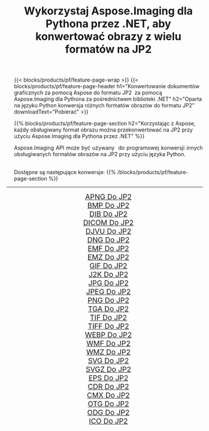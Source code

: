 ﻿---
title: Wykorzystaj Aspose.Imaging dla Pythona przez .NET, aby konwertować obrazy z wielu formatów na JP2 
weight: 3920
url: /pl/python-net/conversion/to/jp2 
lang: pl
langdirlevel: 2
locales: zh-hans,ja,it,ru,de,es,fr,nl,id,lt,pl,pt,vi,tr,ko,zh-hant,ar,hi,th,sv,cs,uk,he
description: Możesz użyć Aspose.Imaging dla Pythona za pośrednictwem biblioteki .NET, aby przekonwertować z różnych formatów na JP2
---

{{< blocks/products/pf/feature-page-wrap >}}
{{< blocks/products/pf/feature-page-header h1="Konwertowanie dokumentów graficznych za pomocą Aspose do formatu JP2  za pomocą Aspose.Imaging dla Pythona za pośrednictwem biblioteki .NET" h2="Oparta na języku Python konwersja różnych formatów obrazów do formatu JP2" downloadText="Pobierać" >}}


{{% blocks/products/pf/feature-page-section  h2="Korzystając z Aspose, każdy obsługiwany format obrazu można przekonwertować na JP2 przy użyciu Aspose.Imaging dla Pythona przez .NET" %}}
<p align=justify>Aspose.Imaging API może być używany  do programowej konwersji innych obsługiwanych formatów obrazów na JP2 przy użyciu języka Python.</p>
<br/>
Dostępne są następujące konwersje:
{{% /blocks/products/pf/feature-page-section %}}
<div class="container-fluid productfamilypage bg-gray">
    <div class="convertypes bg-gray agp-content section">
        <div class="container">
		<hr style="margin-left:-20px;"/>
		<div class="row other-converters" style="gap: 10px;font-size: 19px;text-align:center;">
		    <div class='col-md-2 other-converter remove-lp remove-rp'><a href="/imaging/pl/python-net/conversion/apng-to-jp2" style="padding:15px;">APNG Do JP2</a></div>
<div class='col-md-2 other-converter remove-lp remove-rp'><a href="/imaging/pl/python-net/conversion/bmp-to-jp2" style="padding:15px;">BMP Do JP2</a></div>
<div class='col-md-2 other-converter remove-lp remove-rp'><a href="/imaging/pl/python-net/conversion/dib-to-jp2" style="padding:15px;">DIB Do JP2</a></div>
<div class='col-md-2 other-converter remove-lp remove-rp'><a href="/imaging/pl/python-net/conversion/dicom-to-jp2" style="padding:15px;">DICOM Do JP2</a></div>
<div class='col-md-2 other-converter remove-lp remove-rp'><a href="/imaging/pl/python-net/conversion/djvu-to-jp2" style="padding:15px;">DJVU Do JP2</a></div>
<div class='col-md-2 other-converter remove-lp remove-rp'><a href="/imaging/pl/python-net/conversion/dng-to-jp2" style="padding:15px;">DNG Do JP2</a></div>
<div class='col-md-2 other-converter remove-lp remove-rp'><a href="/imaging/pl/python-net/conversion/emf-to-jp2" style="padding:15px;">EMF Do JP2</a></div>
<div class='col-md-2 other-converter remove-lp remove-rp'><a href="/imaging/pl/python-net/conversion/emz-to-jp2" style="padding:15px;">EMZ Do JP2</a></div>
<div class='col-md-2 other-converter remove-lp remove-rp'><a href="/imaging/pl/python-net/conversion/gif-to-jp2" style="padding:15px;">GIF Do JP2</a></div>
<div class='col-md-2 other-converter remove-lp remove-rp'><a href="/imaging/pl/python-net/conversion/j2k-to-jp2" style="padding:15px;">J2K Do JP2</a></div>
<div class='col-md-2 other-converter remove-lp remove-rp'><a href="/imaging/pl/python-net/conversion/jpg-to-jp2" style="padding:15px;">JPG Do JP2</a></div>
<div class='col-md-2 other-converter remove-lp remove-rp'><a href="/imaging/pl/python-net/conversion/jpeg-to-jp2" style="padding:15px;">JPEG Do JP2</a></div>
<div class='col-md-2 other-converter remove-lp remove-rp'><a href="/imaging/pl/python-net/conversion/png-to-jp2" style="padding:15px;">PNG Do JP2</a></div>
<div class='col-md-2 other-converter remove-lp remove-rp'><a href="/imaging/pl/python-net/conversion/tga-to-jp2" style="padding:15px;">TGA Do JP2</a></div>
<div class='col-md-2 other-converter remove-lp remove-rp'><a href="/imaging/pl/python-net/conversion/tif-to-jp2" style="padding:15px;">TIF Do JP2</a></div>
<div class='col-md-2 other-converter remove-lp remove-rp'><a href="/imaging/pl/python-net/conversion/tiff-to-jp2" style="padding:15px;">TIFF Do JP2</a></div>
<div class='col-md-2 other-converter remove-lp remove-rp'><a href="/imaging/pl/python-net/conversion/webp-to-jp2" style="padding:15px;">WEBP Do JP2</a></div>
<div class='col-md-2 other-converter remove-lp remove-rp'><a href="/imaging/pl/python-net/conversion/wmf-to-jp2" style="padding:15px;">WMF Do JP2</a></div>
<div class='col-md-2 other-converter remove-lp remove-rp'><a href="/imaging/pl/python-net/conversion/wmz-to-jp2" style="padding:15px;">WMZ Do JP2</a></div>
<div class='col-md-2 other-converter remove-lp remove-rp'><a href="/imaging/pl/python-net/conversion/svg-to-jp2" style="padding:15px;">SVG Do JP2</a></div>
<div class='col-md-2 other-converter remove-lp remove-rp'><a href="/imaging/pl/python-net/conversion/svgz-to-jp2" style="padding:15px;">SVGZ Do JP2</a></div>
<div class='col-md-2 other-converter remove-lp remove-rp'><a href="/imaging/pl/python-net/conversion/eps-to-jp2" style="padding:15px;">EPS Do JP2</a></div>
<div class='col-md-2 other-converter remove-lp remove-rp'><a href="/imaging/pl/python-net/conversion/cdr-to-jp2" style="padding:15px;">CDR Do JP2</a></div>
<div class='col-md-2 other-converter remove-lp remove-rp'><a href="/imaging/pl/python-net/conversion/cmx-to-jp2" style="padding:15px;">CMX Do JP2</a></div>
<div class='col-md-2 other-converter remove-lp remove-rp'><a href="/imaging/pl/python-net/conversion/otg-to-jp2" style="padding:15px;">OTG Do JP2</a></div>
<div class='col-md-2 other-converter remove-lp remove-rp'><a href="/imaging/pl/python-net/conversion/odg-to-jp2" style="padding:15px;">ODG Do JP2</a></div>
<div class='col-md-2 other-converter remove-lp remove-rp'><a href="/imaging/pl/python-net/conversion/ico-to-jp2" style="padding:15px;">ICO Do JP2</a></div>
                </div>
        </div>
    </div>
</div>
<br/>

